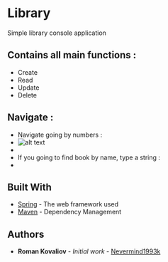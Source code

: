 # Library
Simple library console application

## Contains all main functions :
  * Create
  * Read
  * Update
  * Delete
  
## Navigate  :
  * Navigate going by numbers :
  * ![alt text](C:\Users\Roman\Desktop\0b2e49e388a54de9b184e564796a154f.png "Navigate going by numbers")
  *
  * If you going to find book by name, type a string :
  * 
  
## Built With

* [Spring](https://spring.io/) - The web framework used
* [Maven](https://maven.apache.org/) - Dependency Management

## Authors

* **Roman Kovaliov** - *Initial work* - [Nevermind1993k](https://github.com/Nevermind1993k)
